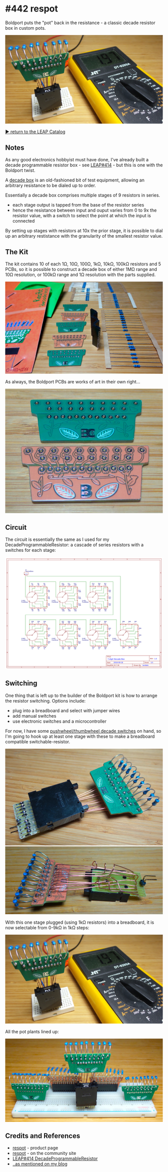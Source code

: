 # #442 respot

Boldport puts the "pot" back in the resistance - a classic decade resistor box in custom pots.

![Build](./assets/respot_build.jpg?raw=true)

[:arrow_forward: return to the LEAP Catalog](https://leap.tardate.com)

## Notes

As any good electronics hobbyist must have done,
I've already built a decade programmable resistor box - see [LEAP#414](../../Electronics101/DecadeProgrammableResistor) -
but this is one with the Boldport twist.

A [decade box](https://en.wikipedia.org/wiki/Decade_box) is an old-fashioned bit of test equipment, allowing
an arbitrary resistance to be dialed up to order.

Essentially a decade box comprises multiple stages of 9 resistors in series.

* each stage output is tapped from the base of the resistor series
* hence the resistance between input and ouput varies from 0 to 9x the resistor value, with a switch to select the point at which the input is connected

By setting up stages with resistors at 10x the prior stage, it is possible to dial up an arbitrary restistance with the granularity of the smallest resistor value.

## The Kit

The kit contains 10 of each 1Ω, 10Ω, 100Ω, 1kΩ, 10kΩ, 100kΩ resistors and 5 PCBs, so it is possible to construct a decade box of either 1MΩ range and 10Ω resolution, or 100kΩ range and 1Ω resolution with the parts supplied.

![kit_parts](./assets/kit_parts.jpg?raw=true)

As always, the Boldport PCBs are works of art in their own right...

![kit_pcb](./assets/kit_pcb.jpg?raw=true)


## Circuit

The circuit is essentially the same as I used for my DecadeProgrammableResistor: a cascade of series resistors with a switches for each stage:

![Schematic](https://github.com/tardate/LittleArduinoProjects/blob/master/Electronics101/DecadeProgrammableResistor/assets/DecadeProgrammableResistor_schematic.png?raw=true)


## Switching

One thing that is left up to the builder of the Boldport kit is how to arrange the resistor switching. Options include:

* plug into a breadboard and select with jumper wires
* add manual switches
* use electronic switches and a microcontroller

For now, I have some
[pushwheel/thumbwheel decade switches](https://www.aliexpress.com/item/UXCELL-10-Pcs-Single-Unit-Pushwheel-Thumbwheel-Switch-Km1-0-9/32804224919.html)
on hand, so I'm going to hook up at least one stage with these to make a breadboard compatible switchable-resistor.

![build_front](./assets/build_front.jpg?raw=true)
![build_rear](./assets/build_rear.jpg?raw=true)

With this one stage plugged (using 1kΩ resistors) into a breadboard, it is now selectable from 0-9kΩ in 1kΩ steps:

![Build](./assets/respot_build.jpg?raw=true)

All the pot plants lined up:

![pot_plants](./assets/pot_plants.jpg?raw=true)



## Credits and References
* [respot](https://www.boldport.com/products/respot/) - product page
* [respot](http://community.boldport.club/projects/p30-respot/) - on the community site
* [LEAP#414 DecadeProgrammableResistor](../../Electronics101/DecadeProgrammableResistor)
* [..as mentioned on my blog](https://blog.tardate.com/2018/12/leap442-boldport-respot.html)
